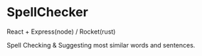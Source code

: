 # SpellChecker

<p>
  React + Express(node) / Rocket(rust)
  
  Spell Checking & Suggesting most similar words and sentences.
</p>
